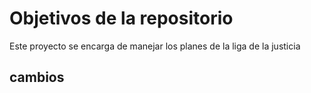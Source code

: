 # Objetivos de la repositorio

Este proyecto se encarga de manejar los planes de la liga de la justicia

## cambios

